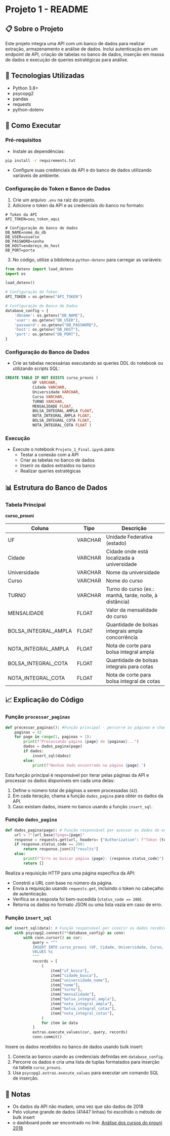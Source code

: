 # Projeto 1 - README

## 📋 Sobre o Projeto
Este projeto integra uma API com um banco de dados para realizar extração, armazenamento e análise de dados. Inclui autenticação em um endpoint de API, criação de tabelas no banco de dados, inserção em massa de dados e execução de queries estratégicas para análise.

## 🔧 Tecnologias Utilizadas
- Python 3.8+
- psycopg2
- pandas
- requests
- python-dotenv

## 🚀 Como Executar

### Pré-requisitos
- Instale as dependências:
```bash
pip install -r requirements.txt
```
- Configure suas credenciais da API e do banco de dados utilizando variáveis de ambiente.

### Configuração do Token e Banco de Dados
1. Crie um arquivo `.env` na raiz do projeto.
2. Adicione o token da API e as credenciais do banco no formato:
```env
# Token da API
API_TOKEN=seu_token_aqui

# Configuração do banco de dados
DB_NAME=nome_do_db
DB_USER=usuario
DB_PASSWORD=senha
DB_HOST=endereço_do_host
DB_PORT=porta
```
3. No código, utilize a biblioteca `python-dotenv` para carregar as variáveis:
```python
from dotenv import load_dotenv
import os

load_dotenv()

# Configuração do Token
API_TOKEN = os.getenv("API_TOKEN")

# Configuração do Banco de Dados
database_config = {
    'dbname': os.getenv("DB_NAME"),
    'user': os.getenv("DB_USER"),
    'password': os.getenv("DB_PASSWORD"),
    'host': os.getenv("DB_HOST"),
    'port': os.getenv("DB_PORT"),
}
```

### Configuração do Banco de Dados
- Crie as tabelas necessárias executando as queries DDL do notebook ou utilizando scripts SQL:
```sql
CREATE TABLE IF NOT EXISTS curso_prouni (
            UF VARCHAR,
            Cidade VARCHAR,
            Universidade VARCHAR,
            Curso VARCHAR,
            TURNO VARCHAR,
            MENSALIDADE FLOAT,
            BOLSA_INTEGRAL_AMPLA FLOAT,
            NOTA_INTEGRAL_AMPLA FLOAT,
            BOLSA_INTEGRAL_COTA FLOAT,
            NOTA_INTEGRAL_COTA FLOAT )
```

### Execução
- Execute o notebook `Projeto_1_Final.ipynb` para:
  - Testar a conexão com a API
  - Criar as tabelas no banco de dados
  - Inserir os dados extraídos no banco
  - Realizar queries estratégicas

## 📊 Estrutura do Banco de Dados
### Tabela Principal
**curso_prouni**

| Coluna                   | Tipo     | Descrição                                |
| ------------------------ | -------- | ---------------------------------------- |
| UF                       | VARCHAR  | Unidade Federativa (estado)              |
| Cidade                   | VARCHAR  | Cidade onde está localizada a universidade |
| Universidade             | VARCHAR  | Nome da universidade                     |
| Curso                    | VARCHAR  | Nome do curso                            |
| TURNO                    | VARCHAR  | Turno do curso (ex.: manhã, tarde, noite, à distância) |
| MENSALIDADE              | FLOAT    | Valor da mensalidade do curso            |
| BOLSA_INTEGRAL_AMPLA     | FLOAT    | Quantidade de bolsas integrais ampla concorrência |
| NOTA_INTEGRAL_AMPLA      | FLOAT    | Nota de corte para bolsa integral ampla    |
| BOLSA_INTEGRAL_COTA      | FLOAT    | Quantidade de bolsas integrais para cotas |
| NOTA_INTEGRAL_COTA       | FLOAT    | Nota de corte para bolsa integral de cotas |

## 📈 Explicação do Código
### Função `processar_paginas`
```python
def processar_paginas(): #Função principal - percorre as páginas e chama a função dados_pagina, se houver dados, chama a função insert_sql
    paginas = 42
    for page in range(1, paginas + 1):
        print(f"Processando página {page} de {paginas}...")
        dados = dados_pagina(page)
        if dados:
            insert_sql(dados)
        else:
            print(f"Nenhum dado encontrado na página {page}.")
```

Esta função principal é responsável por iterar pelas páginas da API e processar os dados disponíveis em cada uma delas:
1. Define o número total de páginas a serem processadas (`42`).
2. Em cada iteração, chama a função `dados_pagina` para obter os dados da API.
3. Caso existam dados, insere no banco usando a função `insert_sql`.

### Função `dados_pagina`
```python
def dados_pagina(page): # Função responsável por acessar os dados do endpoint por página e retornar os valores para a função processar_paginas
    url = f"{url_base}?page={page}"
    response = requests.get(url, headers= {"Authorization": f"Token {token}", "User-Agent": "python-requests/brasilio-client-0.1.0"})
    if response.status_code == 200:
        return response.json()["results"]
    else:
        print(f"Erro ao buscar página {page}: {response.status_code}")
        return []
```

Realiza a requisição HTTP para uma página específica da API:
- Constrói a URL com base no número da página.
- Envia a requisição usando `requests.get`, incluindo o token no cabeçalho de autenticação.
- Verifica se a resposta foi bem-sucedida (`status_code == 200`).
- Retorna os dados no formato JSON ou uma lista vazia em caso de erro.

### Função `insert_sql`
```python
def insert_sql(data): # Função responsável por inserir os dados recebidos pela função dados_pagina no banco de dados através de bulk insert
    with psycopg2.connect(**database_config) as conn:
        with conn.cursor() as cur:
            query = """
            INSERT INTO curso_prouni (UF, Cidade, Universidade, Curso, TURNO, MENSALIDADE, BOLSA_INTEGRAL_AMPLA, NOTA_INTEGRAL_AMPLA, BOLSA_INTEGRAL_COTA, NOTA_INTEGRAL_COTA)
            VALUES %s
            """
            records = [
                (
                    item["uf_busca"],
                    item["cidade_busca"],
                    item["universidade_nome"],
                    item["nome"],
                    item["turno"],
                    item["mensalidade"],
                    item["bolsa_integral_ampla"],
                    item["nota_integral_ampla"],
                    item["bolsa_integral_cotas"],
                    item["nota_integral_cotas"],
                )
                for item in data
            ]
            extras.execute_values(cur, query, records)
            conn.commit()
```

Insere os dados recebidos no banco de dados usando bulk insert:
1. Conecta ao banco usando as credenciais definidas em `database_config`.
2. Percorre os dados e cria uma lista de tuplas formatados para inserção na tabela `curso_prouni`.
3. Usa `psycopg2.extras.execute_values` para executar um comando SQL de inserção.


## 📝 Notas
- Os dados da API não mudam, uma vez que são dados de 2018
- Pelo volume grande de dados (41447 linhas) foi escolhido o método de bulk insert
- o dashboard pode ser encontrado no link: [Análise dos cursos do prouni 2018](https://public.tableau.com/app/profile/wueslle.thibes8447/viz/Livro1_17347475273590/Painel1)



